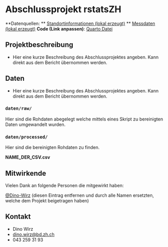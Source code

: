 # Abschlussprojekt rstatsZH

**Datenquellen: ** [Standortinformationen (lokal erzeugt)](gemeinden.csv)
** [Messdaten (lokal erzeugt)](kabodaten.csv)
**Code (Link anpassen)**: [Quarto Datei](https://github.com/rstatszh-k010/projekt-Dino-Wirz/blob/master/docs/index.qml)

## Projektbeschreibung

- Hier eine kurze Beschreibung des Abschlussprojektes angeben. Kann direkt aus dem Bericht übernommen werden.

## Daten

- Hier eine kurze Beschreibung des Abschlussprojektes angeben. Kann direkt aus dem Bericht übernommen werden.

### `daten/raw/`

Hier sind die Rohdaten abegelegt welche mittels eines Skript zu bereinigten Daten umgewandelt wurden. 

### `daten/processed/`

Hier sind die bereinigten Rohdaten zu finden. 

**NAME_DER_CSV.csv**

## Mitwirkende

Vielen Dank an folgende Personen die mitgewirkt haben: 

[@Dino-Wirz](https://github.com/larnsce) (diesen Eintrag entfernen und durch alle Namen ersetzten, welche dem Projekt beigetragen haben)

## Kontakt

- Dino Wirz
- dino.wirz@bd.zh.ch
- 043 259 31 93 